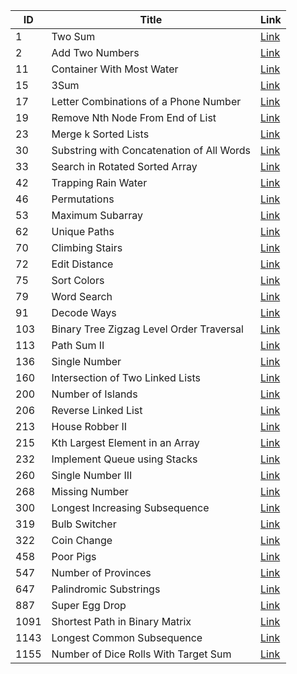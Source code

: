 | ID   | Title                                                | Link                                         |
|------|------------------------------------------------------|----------------------------------------------|
| 1    | Two Sum                                              | [Link](https://leetcode.com/problems/two-sum/) |
| 2    | Add Two Numbers                                     | [Link](https://leetcode.com/problems/add-two-numbers/) |
| 11   | Container With Most Water                           | [Link](https://leetcode.com/problems/container-with-most-water/) |
| 15   | 3Sum                                                 | [Link](https://leetcode.com/problems/3sum/) |
| 17   | Letter Combinations of a Phone Number               | [Link](https://leetcode.com/problems/letter-combinations-of-a-phone-number/) |
| 19   | Remove Nth Node From End of List                    | [Link](https://leetcode.com/problems/remove-nth-node-from-end-of-list/) |
| 23   | Merge k Sorted Lists                                | [Link](https://leetcode.com/problems/merge-k-sorted-lists/) |
| 30   | Substring with Concatenation of All Words           | [Link](https://leetcode.com/problems/substring-with-concatenation-of-all-words/) |
| 33   | Search in Rotated Sorted Array                      | [Link](https://leetcode.com/problems/search-in-rotated-sorted-array/) |
| 42   | Trapping Rain Water                                 | [Link](https://leetcode.com/problems/trapping-rain-water/) |
| 46   | Permutations                                         | [Link](https://leetcode.com/problems/permutations/) |
| 53   | Maximum Subarray                                    | [Link](https://leetcode.com/problems/maximum-subarray/) |
| 62   | Unique Paths                                        | [Link](https://leetcode.com/problems/unique-paths/) |
| 70   | Climbing Stairs                                     | [Link](https://leetcode.com/problems/climbing-stairs/) |
| 72   | Edit Distance                                       | [Link](https://leetcode.com/problems/edit-distance/) |
| 75   | Sort Colors                                         | [Link](https://leetcode.com/problems/sort-colors/) |
| 79   | Word Search                                         | [Link](https://leetcode.com/problems/word-search/) |
| 91   | Decode Ways                                         | [Link](https://leetcode.com/problems/decode-ways/) |
| 103  | Binary Tree Zigzag Level Order Traversal            | [Link](https://leetcode.com/problems/binary-tree-zigzag-level-order-traversal/) |
| 113  | Path Sum II                                         | [Link](https://leetcode.com/problems/path-sum-ii/) |
| 136  | Single Number                                       | [Link](https://leetcode.com/problems/single-number/) |
| 160  | Intersection of Two Linked Lists                    | [Link](https://leetcode.com/problems/intersection-of-two-linked-lists/) |
| 200  | Number of Islands                                   | [Link](https://leetcode.com/problems/number-of-islands/) |
| 206  | Reverse Linked List                                 | [Link](https://leetcode.com/problems/reverse-linked-list/) |
| 213  | House Robber II                                     | [Link](https://leetcode.com/problems/house-robber-ii/) |
| 215  | Kth Largest Element in an Array                    | [Link](https://leetcode.com/problems/kth-largest-element-in-an-array/) |
| 232  | Implement Queue using Stacks                       | [Link](https://leetcode.com/problems/implement-queue-using-stacks/) |
| 260  | Single Number III                                  | [Link](https://leetcode.com/problems/single-number-iii/) |
| 268  | Missing Number                                      | [Link](https://leetcode.com/problems/missing-number/) |
| 300  | Longest Increasing Subsequence                      | [Link](https://leetcode.com/problems/longest-increasing-subsequence/) |
| 319  | Bulb Switcher                                       | [Link](https://leetcode.com/problems/bulb-switcher/) |
| 322  | Coin Change                                         | [Link](https://leetcode.com/problems/coin-change/) |
| 458  | Poor Pigs                                           | [Link](https://leetcode.com/problems/poor-pigs/) |
| 547  | Number of Provinces                                 | [Link](https://leetcode.com/problems/number-of-provinces/) |
| 647  | Palindromic Substrings                              | [Link](https://leetcode.com/problems/palindromic-substrings/) |
| 887  | Super Egg Drop                                      | [Link](https://leetcode.com/problems/super-egg-drop/) |
| 1091 | Shortest Path in Binary Matrix                      | [Link](https://leetcode.com/problems/shortest-path-in-binary-matrix/) |
| 1143 | Longest Common Subsequence                          | [Link](https://leetcode.com/problems/longest-common-subsequence/) |
| 1155 | Number of Dice Rolls With Target Sum                | [Link](https://leetcode.com/problems/number-of-dice-rolls-with-target-sum/) |
